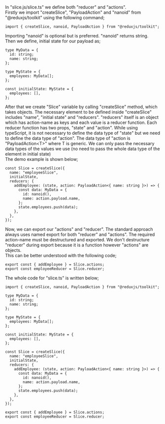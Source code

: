 In "slice.js/slice.ts" we define both "reducer" and "actions".
<br> Firstly we import "createSlice", "PayloadAction" and "nanoid" from "@reduxjs/toolkit" using the following command;

```
import { createSlice, nanoid, PayloadAction } from "@reduxjs/toolkit";
```

Importing "nanoid" is optional but is preferred. "nanoid" returns string.
<br>Then we define, initial state for our payload as;

```
type MyData = {
  id: string;
  name: string;
};

type MyState = {
  employees: MyData[];
};

const initialState: MyState = {
  employees: [],
};
```

After that we create "Slice" variable by calling "createSlice" method, which takes objects. The necessary element to be defined inside "createSlice" includes "name", "initial state" and "reducers". "reducers" itself is an object which has action-name as keys and each value is a reducer function. Each reducer function has two props, "state" and "action". While using typeScript, it is not necessary to define the data type of "state" but we need to define the data type of "action". The data type of "action is "PayloadAction\<T\>" where T is generic. We can only pass the necessary data types of the values we use (no need to pass the whole data type of the element in initial state)
<br> The demo example is shown below;

```
const Slice = createSlice({
  name: "employeeSlice",
  initialState,
  reducers: {
    addEmployee: (state, action: PayloadAction<{ name: string }>) => {
      const data: MyData = {
        id: nanoid(),
        name: action.payload.name,
      };
      state.employees.push(data);
    },
  },
});
```

Now, we can export our "actions" and "reducer". The standard approach always uses named export for both "reducer" and "actions". The required action-name must be destructured and exported. We don't destructure "reducer" during export because it is a function however "actions" are objects.
<br> This can be better understood with the following code;

```
export const { addEmployee } = Slice.actions;
export const employeeReducer = Slice.reducer;
```

The whole code for "slice.ts" is written below;

```
import { createSlice, nanoid, PayloadAction } from "@reduxjs/toolkit";

type MyData = {
  id: string;
  name: string;
};

type MyState = {
  employees: MyData[];
};

const initialState: MyState = {
  employees: [],
};

const Slice = createSlice({
  name: "employeeSlice",
  initialState,
  reducers: {
    addEmployee: (state, action: PayloadAction<{ name: string }>) => {
      const data: MyData = {
        id: nanoid(),
        name: action.payload.name,
      };
      state.employees.push(data);
    },
  },
});

export const { addEmployee } = Slice.actions;
export const employeeReducer = Slice.reducer;
```
